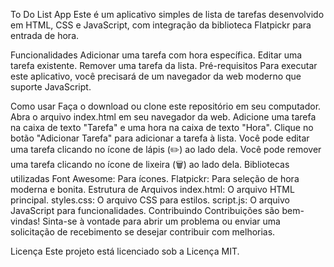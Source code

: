 To Do List App
Este é um aplicativo simples de lista de tarefas desenvolvido em HTML, CSS e JavaScript, com integração da biblioteca Flatpickr para entrada de hora.

Funcionalidades
Adicionar uma tarefa com hora específica.
Editar uma tarefa existente.
Remover uma tarefa da lista.
Pré-requisitos
Para executar este aplicativo, você precisará de um navegador da web moderno que suporte JavaScript.

Como usar
Faça o download ou clone este repositório em seu computador.
Abra o arquivo index.html em seu navegador da web.
Adicione uma tarefa na caixa de texto "Tarefa" e uma hora na caixa de texto "Hora".
Clique no botão "Adicionar Tarefa" para adicionar a tarefa à lista.
Você pode editar uma tarefa clicando no ícone de lápis (✏️) ao lado dela.
Você pode remover uma tarefa clicando no ícone de lixeira (🗑️) ao lado dela.
Bibliotecas utilizadas
Font Awesome: Para ícones.
Flatpickr: Para seleção de hora moderna e bonita.
Estrutura de Arquivos
index.html: O arquivo HTML principal.
styles.css: O arquivo CSS para estilos.
script.js: O arquivo JavaScript para funcionalidades.
Contribuindo
Contribuições são bem-vindas! Sinta-se à vontade para abrir um problema ou enviar uma solicitação de recebimento se desejar contribuir com melhorias.

Licença
Este projeto está licenciado sob a Licença MIT.

